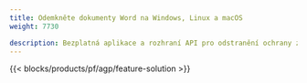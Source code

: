 ```yaml
---
title: Odemkněte dokumenty Word na Windows, Linux a macOS 
weight: 7730

description: Bezplatná aplikace a rozhraní API pro odstranění ochrany ze souborů DOC, DOCX a ODT
---
```


{{< blocks/products/pf/agp/feature-solution >}} 

